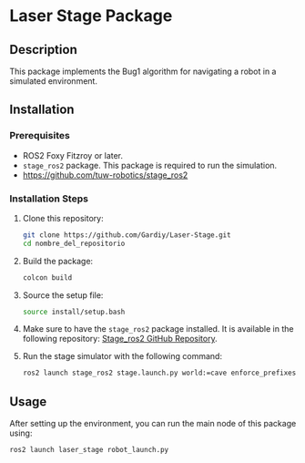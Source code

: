 # Laser Stage Package

## Description
This package implements the Bug1 algorithm for navigating a robot in a simulated environment.

## Installation

### Prerequisites
- ROS2 Foxy Fitzroy or later.
- `stage_ros2` package. This package is required to run the simulation.
- https://github.com/tuw-robotics/stage_ros2

### Installation Steps

1. Clone this repository:
    ```sh
    git clone https://github.com/Gardiy/Laser-Stage.git
    cd nombre_del_repositorio
    ```

2. Build the package:
    ```sh
    colcon build
    ```

3. Source the setup file:
    ```sh
    source install/setup.bash
    ```

4. Make sure to have the `stage_ros2` package installed. It is available in the following repository: [Stage_ros2 GitHub Repository](https://github.com/ros-simulation/stage_ros2).

5. Run the stage simulator with the following command:
    ```sh
    ros2 launch stage_ros2 stage.launch.py world:=cave enforce_prefixes:=false one_tf_tree:=true
    ```

## Usage

After setting up the environment, you can run the main node of this package using:
```sh
ros2 launch laser_stage robot_launch.py

